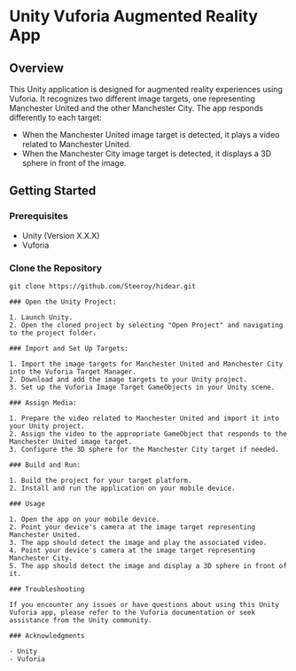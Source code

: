 # Unity Vuforia Augmented Reality App

## Overview

This Unity application is designed for augmented reality experiences using Vuforia. It recognizes two different image targets, one representing Manchester United and the other Manchester City. The app responds differently to each target:

- When the Manchester United image target is detected, it plays a video related to Manchester United.
- When the Manchester City image target is detected, it displays a 3D sphere in front of the image.

## Getting Started

### Prerequisites

- Unity (Version X.X.X)
- Vuforia

### Clone the Repository

```shell
git clone https://github.com/Steeroy/hidear.git

### Open the Unity Project:

1. Launch Unity.
2. Open the cloned project by selecting "Open Project" and navigating to the project folder.

### Import and Set Up Targets:

1. Import the image targets for Manchester United and Manchester City into the Vuforia Target Manager.
2. Download and add the image targets to your Unity project.
3. Set up the Vuforia Image Target GameObjects in your Unity scene.

### Assign Media:

1. Prepare the video related to Manchester United and import it into your Unity project.
2. Assign the video to the appropriate GameObject that responds to the Manchester United image target.
3. Configure the 3D sphere for the Manchester City target if needed.

### Build and Run:

1. Build the project for your target platform.
2. Install and run the application on your mobile device.

### Usage

1. Open the app on your mobile device.
2. Point your device's camera at the image target representing Manchester United.
3. The app should detect the image and play the associated video.
4. Point your device's camera at the image target representing Manchester City.
5. The app should detect the image and display a 3D sphere in front of it.

### Troubleshooting

If you encounter any issues or have questions about using this Unity Vuforia app, please refer to the Vuforia documentation or seek assistance from the Unity community.

### Acknowledgments

- Unity
- Vuforia
```
